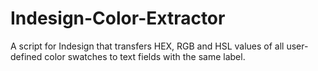# Indesign-Color-Extractor
A script for Indesign that transfers HEX, RGB and HSL values of all user-defined color swatches to text fields with the same label.
